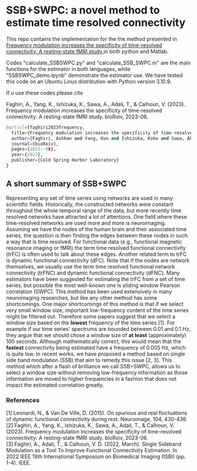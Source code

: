 # SSB+SWPC: a novel method to estimate time resolved connectivity

This repo contains the implementation for the the method presented in  [Frequency modulation increases the specificity of time-resolved connectivity: A resting-state fMRI study
](https://www.biorxiv.org/content/biorxiv/early/2023/06/21/2023.06.20.545786.full.pdf) in both python and Matlab.

Codes "calculate_SSBSWPC.py" and "calculate_SSB_SWPC.m" are the main functions for the estimator in both languages, while "SSBSWPC_demo.ipynb" demonstrate the estimator use. We have tested this code on an Ubuntu Linux distribution with Python version 3.10.9.

If u use these codes please cite 

Faghiri, A., Yang, K., Ishizuka, K., Sawa, A., Adali, T., & Calhoun, V. (2023). Frequency modulation increases the specificity of time-resolved connectivity: A resting-state fMRI study. bioRxiv, 2023-06.


```python
@article{faghiri2023frequency,
  title={Frequency modulation increases the specificity of time-resolved connectivity: A resting-state fMRI study},
  author={Faghiri, Ashkan and Yang, Kun and Ishizuka, Koko and Sawa, Akira and Adali, Tulay and Calhoun, Vince},
  journal={bioRxiv},
  pages={2023--06},
  year={2023},
  publisher={Cold Spring Harbor Laboratory}
}
```

## A short summary of SSB+SWPC
Representing any set of time series using networks are used in many scientific fields. Historically, the constructed networks were constant throughout the whole temporal range of the data, but more recently time resolved networks have attracted a lot of attentions. One field where these time-resolved networks are used more and more is neuroimaging. Assuming we have the nodes of the human brain and their associated time series, the question is then finding the edges between these nodes in such a way that is time resolved. For functional data (e.g., functional magnetic resonance imaging or fMRI) the term time resolved functional connectivity (trFC) is often used to talk about these edges. Another related term to trFC is dynamic functional connectivity (dFC). Note that if the nodes are network themselves, we usually use the term time resolved functional network connectivity (trFNC) and dynamic functional connectivity (dFNC).
Many estimators have been suggested for estimating the trFC from a set of time series, but possible the most well-known one is sliding window Pearson correlation (SWPC). This method has been used extensively in many neuroimaging researches, but like any other method has some shortcomings. One major shortcomings of this method is that if we select very small window size, important low-frequency content of the time series might be filtered out. Therefore some papers suggest that we select a window size based on the __lowest__ frequency of the time series [1]. For example if our time series' spectrums are bounded between 0.01 and 0.1 Hz, they argue that we should chose a window size of __at least__ (approximately) 100 seconds. Although mathematically correct, this would mean that the __fastest__ connectivity being estimated have a frequency of 0.005 Hz, which is quite low. In recent works, we have proposed a method based on single side band modulation (SSB) that aim to remedy this issue [2, 3]. This method which after a flash of brilliance we call SSB+SWPC, allows us to select a window size without removing low-frequency information as those information are moved to higher frequencies in a fashion that does not impact the estimated correlation greatly.

### References

[1] Leonardi, N., & Van De Ville, D. (2015). On spurious and real fluctuations of dynamic functional connectivity during rest. Neuroimage, 104, 430-436.\
[2] Faghiri, A., Yang, K., Ishizuka, K., Sawa, A., Adali, T., & Calhoun, V. (2023). Frequency modulation increases the specificity of time-resolved connectivity: A resting-state fMRI study. bioRxiv, 2023-06.\
[3] Faghiri, A., Adali, T., & Calhoun, V. D. (2022, March). Single Sideband Modulation as a Tool To Improve Functional Connectivity Estimation. In 2022 IEEE 19th International Symposium on Biomedical Imaging (ISBI) (pp. 1-4). IEEE.